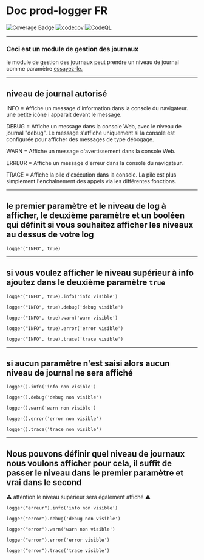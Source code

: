 # Doc prod-logger FR

![Coverage Badge](https://img.shields.io/endpoint?url=https://gist.githubusercontent.com/LeonardoDaFonsecaEsteves/8a6c3dd8d57f8bcab1d4126ee2caf9d0/raw/prod-logger__heads_main.json) [![codecov](https://codecov.io/gh/LeonardoDaFonsecaEsteves/prod-logger/branch/main/graph/badge.svg?token=5QTMF25PCI)](https://codecov.io/gh/LeonardoDaFonsecaEsteves/prod-logger) [![CodeQL](https://github.com/LeonardoDaFonsecaEsteves/prod-logger/actions/workflows/codeql-analysis.yml/badge.svg)](https://github.com/LeonardoDaFonsecaEsteves/prod-logger/actions/workflows/codeql-analysis.yml)

***

### Ceci est un module de gestion des journaux

le module de gestion des journaux peut prendre un niveau de journal comme paramètre [essayez-le.](https://codesandbox.io/s/y1658?file=/src/App.js)
***

## niveau de journal autorisé

INFO = Affiche un message d'information dans la console du navigateur. une petite icône i apparaît devant le message.

DEBUG = Affiche un message dans la console Web, avec le niveau de journal "debug". Le message s'affiche uniquement si la console est configurée pour afficher des messages de type débogage.

WARN = Affiche un message d'avertissement dans la console Web.

ERREUR = Affiche un message d'erreur dans la console du navigateur.

TRACE = Affiche la pile d'exécution dans la console. La pile est plus simplement l'enchaînement des appels via les différentes fonctions.

***
## le premier paramètre et le niveau de log à afficher, le deuxième paramètre et un booléen qui définit si vous souhaitez afficher les niveaux au dessus de votre log
 `logger("INFO", true)`
 
****
## si vous voulez afficher le niveau supérieur à info ajoutez dans le deuxième paramètre `true`

 `logger("INFO", true).info('info visible')`
 
 `logger("INFO", true).debug('debug visible')`

 `logger("INFO", true).warn('warn visible')`

 `logger("INFO", true).error('error visible')`

 `logger("INFO", true).trace('trace visible')`

****

## si aucun paramètre n'est saisi alors aucun niveau de journal ne sera affiché

`logger().info('info non visible')`

`logger().debug('debug non visible')`

`logger().warn('warn non visible')`

`logger().error('error non visible')`

`logger().trace('trace non visible')`

*****

## Nous pouvons définir quel niveau de journaux nous voulons afficher pour cela, il suffit de passer le niveau dans le premier paramètre et vrai dans le second
:warning: attention le niveau supérieur sera également affiché :warning:

 `logger("erreur").info('info non visible')`

 `logger("error").debug('debug non visible')`

 `logger("error").warn('warn non visible')`

 `logger("error").error('error visible')`

 `logger("error").trace('trace visible')`
